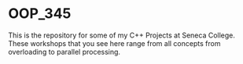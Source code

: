 # OOP_345
This is the repository for some of my C++ Projects at Seneca College. These workshops that you see here range from all concepts from overloading to parallel processing.
